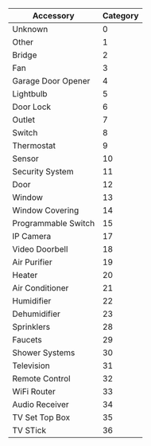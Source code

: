 | Accessory | Category |
| --- | --- |
| Unknown | 0 | 
| Other | 1 | 
| Bridge | 2 | 
| Fan | 3 | 
| Garage Door Opener | 4 | 
| Lightbulb | 5 | 
| Door Lock | 6 | 
| Outlet | 7 | 
| Switch | 8 | 
| Thermostat | 9 | 
| Sensor | 10 | 
| Security System | 11 | 
| Door | 12 | 
| Window | 13 | 
| Window Covering | 14 | 
| Programmable Switch | 15 | 
| IP Camera | 17 | 
| Video Doorbell | 18 | 
| Air Purifier | 19 | 
| Heater | 20 | 
| Air Conditioner | 21 | 
| Humidifier | 22 | 
| Dehumidifier | 23 | 
| Sprinklers | 28 | 
| Faucets | 29 | 
| Shower Systems | 30 | 
| Television | 31 | 
| Remote Control | 32 | 
| WiFi Router | 33 | 
| Audio Receiver | 34 | 
| TV Set Top Box | 35 | 
| TV STick | 36 | 